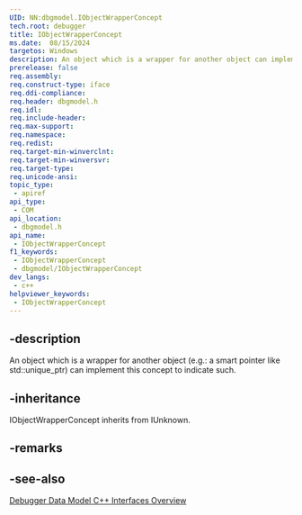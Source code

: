 ```yaml
---
UID: NN:dbgmodel.IObjectWrapperConcept
tech.root: debugger
title: IObjectWrapperConcept
ms.date:  08/15/2024
targetos: Windows
description: An object which is a wrapper for another object can implement this concept to indicate such. (dbgmodel.h)
prerelease: false
req.assembly: 
req.construct-type: iface
req.ddi-compliance: 
req.header: dbgmodel.h
req.idl: 
req.include-header: 
req.max-support: 
req.namespace: 
req.redist: 
req.target-min-winverclnt: 
req.target-min-winversvr: 
req.target-type: 
req.unicode-ansi: 
topic_type:
 - apiref
api_type:
 - COM
api_location:
 - dbgmodel.h
api_name:
 - IObjectWrapperConcept
f1_keywords:
 - IObjectWrapperConcept
 - dbgmodel/IObjectWrapperConcept
dev_langs:
 - c++
helpviewer_keywords:
 - IObjectWrapperConcept
---
```


## -description

An object which is a wrapper for another object (e.g.: a smart pointer like std::unique_ptr) can implement this concept to indicate such.

## -inheritance

IObjectWrapperConcept inherits from IUnknown.

## -remarks

## -see-also

[Debugger Data Model C++ Interfaces Overview](/windows-hardware/drivers/debugger/data-model-cpp-overview)
